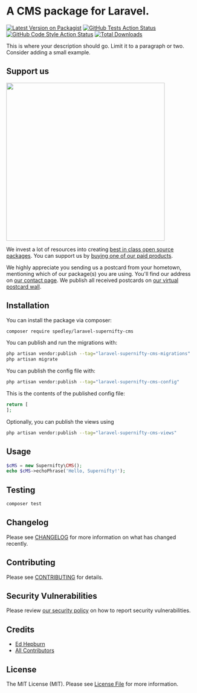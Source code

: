# A CMS package for Laravel.

[![Latest Version on Packagist](https://img.shields.io/packagist/v/spedley/laravel-supernifty-cms.svg?style=flat-square)](https://packagist.org/packages/spedley/laravel-supernifty-cms)
[![GitHub Tests Action Status](https://img.shields.io/github/actions/workflow/status/spedley/laravel-supernifty-cms/run-tests.yml?branch=main&label=tests&style=flat-square)](https://github.com/spedley/laravel-supernifty-cms/actions?query=workflow%3Arun-tests+branch%3Amain)
[![GitHub Code Style Action Status](https://img.shields.io/github/actions/workflow/status/spedley/laravel-supernifty-cms/fix-php-code-style-issues.yml?branch=main&label=code%20style&style=flat-square)](https://github.com/spedley/laravel-supernifty-cms/actions?query=workflow%3A"Fix+PHP+code+style+issues"+branch%3Amain)
[![Total Downloads](https://img.shields.io/packagist/dt/spedley/laravel-supernifty-cms.svg?style=flat-square)](https://packagist.org/packages/spedley/laravel-supernifty-cms)

This is where your description should go. Limit it to a paragraph or two. Consider adding a small example.

## Support us

[<img src="https://github-ads.s3.eu-central-1.amazonaws.com/laravel-supernifty-cms.jpg?t=1" width="419px" />](https://spatie.be/github-ad-click/laravel-supernifty-cms)

We invest a lot of resources into creating [best in class open source packages](https://spatie.be/open-source). You can support us by [buying one of our paid products](https://spatie.be/open-source/support-us).

We highly appreciate you sending us a postcard from your hometown, mentioning which of our package(s) you are using. You'll find our address on [our contact page](https://spatie.be/about-us). We publish all received postcards on [our virtual postcard wall](https://spatie.be/open-source/postcards).

## Installation

You can install the package via composer:

```bash
composer require spedley/laravel-supernifty-cms
```

You can publish and run the migrations with:

```bash
php artisan vendor:publish --tag="laravel-supernifty-cms-migrations"
php artisan migrate
```

You can publish the config file with:

```bash
php artisan vendor:publish --tag="laravel-supernifty-cms-config"
```

This is the contents of the published config file:

```php
return [
];
```

Optionally, you can publish the views using

```bash
php artisan vendor:publish --tag="laravel-supernifty-cms-views"
```

## Usage

```php
$cMS = new Supernifty\CMS();
echo $cMS->echoPhrase('Hello, Supernifty!');
```

## Testing

```bash
composer test
```

## Changelog

Please see [CHANGELOG](CHANGELOG.md) for more information on what has changed recently.

## Contributing

Please see [CONTRIBUTING](CONTRIBUTING.md) for details.

## Security Vulnerabilities

Please review [our security policy](../../security/policy) on how to report security vulnerabilities.

## Credits

- [Ed Hepburn](https://github.com/spedley)
- [All Contributors](../../contributors)

## License

The MIT License (MIT). Please see [License File](LICENSE.md) for more information.
